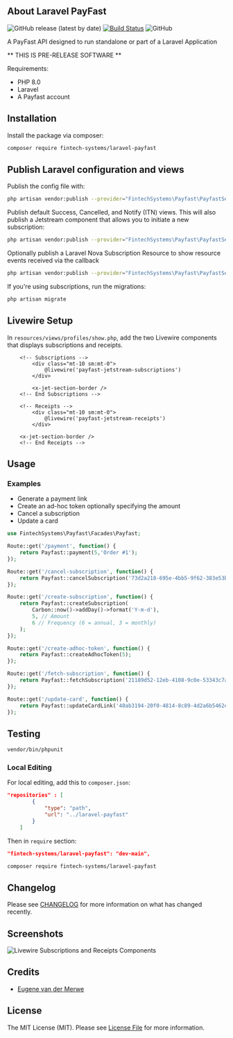 ## About Laravel PayFast
![GitHub release (latest by date)](https://img.shields.io/github/v/release/fintech-systems/laravel-payfast) [![Build Status](https://app.travis-ci.com/fintech-systems/laravel-payfast.svg?branch=main)](https://app.travis-ci.com/fintech-systems/laravel-payfast) ![GitHub](https://img.shields.io/github/license/fintech-systems/laravel-payfast)

A PayFast API designed to run standalone or part of a Laravel Application

** THIS IS PRE-RELEASE SOFTWARE **

Requirements:

- PHP 8.0
- Laravel
- A Payfast account

## Installation

Install the package via composer:

```bash
composer require fintech-systems/laravel-payfast
```

## Publish Laravel configuration and views

Publish the config file with:
```bash
php artisan vendor:publish --provider="FintechSystems\Payfast\PayfastServiceProvider" --tag="payfast-config"
```

Publish default Success, Cancelled, and Notify (ITN) views. This will also publish a Jetstream component that allows you to initiate a new subscription:

```bash
php artisan vendor:publish --provider="FintechSystems\Payfast\PayfastServiceProvider" --tag="payfast-views"
```
Optionally publish a Laravel Nova Subscription Resource to show resource events received via the callback

```bash
php artisan vendor:publish --provider="FintechSystems\Payfast\PayfastServiceProvider" --tag="payfast-nova-resource"
```

If you're using subscriptions, run the migrations:
```bash
php artisan migrate
```

## Livewire Setup

In `resources/views/profiles/show.php`, add the two Livewire components that displays subscriptions and receipts.

```
    <!-- Subscriptions -->
        <div class="mt-10 sm:mt-0">
            @livewire('payfast-jetstream-subscriptions')
        </div>
                
        <x-jet-section-border />
    <!-- End Subscriptions -->

    <!-- Receipts -->
        <div class="mt-10 sm:mt-0">
            @livewire('payfast-jetstream-receipts')
        </div>
    
    <x-jet-section-border />
    <!-- End Receipts -->
```

## Usage

### Examples

- Generate a payment link
- Create an ad-hoc token optionally specifying the amount
- Cancel a subscription
- Update a card

```php
use FintechSystems\Payfast\Facades\Payfast;

Route::get('/payment', function() {
    return Payfast::payment(5,'Order #1');
});

Route::get('/cancel-subscription', function() {
    return Payfast::cancelSubscription('73d2a218-695e-4bb5-9f62-383e53bef68f');
});

Route::get('/create-subscription', function() {
    return Payfast::createSubscription(
        Carbon::now()->addDay()->format('Y-m-d'),
        5, // Amount
        6 // Frequency (6 = annual, 3 = monthly)
    );
});

Route::get('/create-adhoc-token', function() {
    return Payfast::createAdhocToken(5);
});

Route::get('/fetch-subscription', function() {
    return Payfast::fetchSubscription('21189d52-12eb-4108-9c0e-53343c7ac692');
});

Route::get('/update-card', function() {
    return Payfast::updateCardLink('40ab3194-20f0-4814-8c89-4d2a6b5462ed');
});
```

## Testing

```bash
vendor/bin/phpunit
```

### Local Editing

For local editing, add this to `composer.json`:

```json
"repositories" : [
        {
            "type": "path",
            "url": "../laravel-payfast"
        }
    ]
```

Then in `require` section:

```json
"fintech-systems/laravel-payfast": "dev-main",
```

```bash
composer require fintech-systems/laravel-payfast
```

## Changelog

Please see [CHANGELOG](CHANGELOG.md) for more information on what has changed recently.

## Screenshots

![Livewire Subscriptions and Receipts Components](../../screenshots/subscription_and_receipts.png)

## Credits

- [Eugene van der Merwe](https://github.com/eugenevdm)

## License

The MIT License (MIT). Please see [License File](LICENSE.md) for more information.

